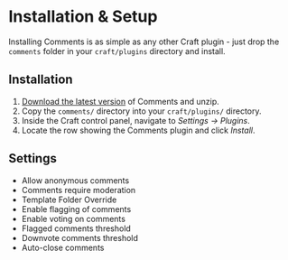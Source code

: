 # Installation & Setup

Installing Comments is as simple as any other Craft plugin - just drop the `comments` folder in your `craft/plugins` directory and install.

## Installation

1. [Download the latest version](/craft-plugins/comments/pricing) of Comments and unzip.
2. Copy the `comments/` directory into your `craft/plugins/` directory.
3. Inside the Craft control panel, navigate to _Settings → Plugins_.
4. Locate the row showing the Comments plugin and click _Install_.

## Settings

- Allow anonymous comments
- Comments require moderation
- Template Folder Override
- Enable flagging of comments
- Enable voting on comments
- Flagged comments threshold
- Downvote comments threshold
- Auto-close comments